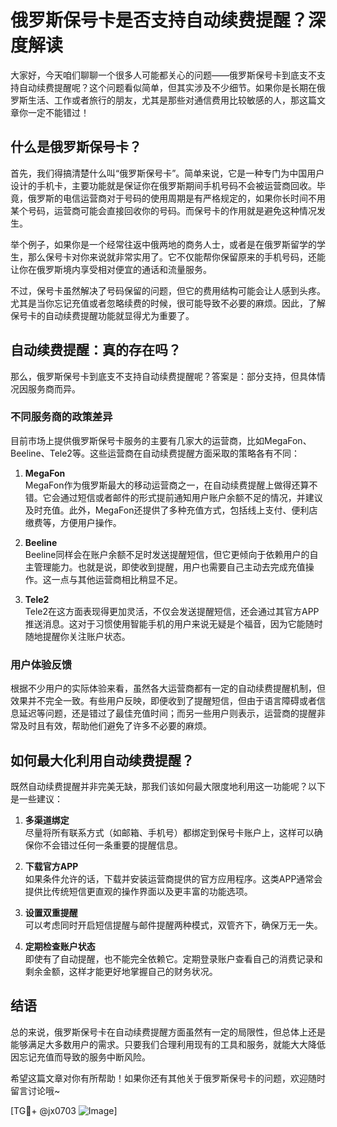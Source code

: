 # 俄罗斯保号卡是否支持自动续费提醒？深度解读

大家好，今天咱们聊聊一个很多人可能都关心的问题——俄罗斯保号卡到底支不支持自动续费提醒呢？这个问题看似简单，但其实涉及不少细节。如果你是长期在俄罗斯生活、工作或者旅行的朋友，尤其是那些对通信费用比较敏感的人，那这篇文章你一定不能错过！

## 什么是俄罗斯保号卡？

首先，我们得搞清楚什么叫“俄罗斯保号卡”。简单来说，它是一种专门为中国用户设计的手机卡，主要功能就是保证你在俄罗斯期间手机号码不会被运营商回收。毕竟，俄罗斯的电信运营商对于号码的使用周期是有严格规定的，如果你长时间不用某个号码，运营商可能会直接回收你的号码。而保号卡的作用就是避免这种情况发生。

举个例子，如果你是一个经常往返中俄两地的商务人士，或者是在俄罗斯留学的学生，那么保号卡对你来说就非常实用了。它不仅能帮你保留原来的手机号码，还能让你在俄罗斯境内享受相对便宜的通话和流量服务。

不过，保号卡虽然解决了号码保留的问题，但它的费用结构可能会让人感到头疼。尤其是当你忘记充值或者忽略续费的时候，很可能导致不必要的麻烦。因此，了解保号卡的自动续费提醒功能就显得尤为重要了。

## 自动续费提醒：真的存在吗？

那么，俄罗斯保号卡到底支不支持自动续费提醒呢？答案是：部分支持，但具体情况因服务商而异。

### 不同服务商的政策差异

目前市场上提供俄罗斯保号卡服务的主要有几家大的运营商，比如MegaFon、Beeline、Tele2等。这些运营商在自动续费提醒方面采取的策略各有不同：

1. **MegaFon**  
   MegaFon作为俄罗斯最大的移动运营商之一，在自动续费提醒上做得还算不错。它会通过短信或者邮件的形式提前通知用户账户余额不足的情况，并建议及时充值。此外，MegaFon还提供了多种充值方式，包括线上支付、便利店缴费等，方便用户操作。

2. **Beeline**  
   Beeline同样会在账户余额不足时发送提醒短信，但它更倾向于依赖用户的自主管理能力。也就是说，即使收到提醒，用户也需要自己主动去完成充值操作。这一点与其他运营商相比稍显不足。

3. **Tele2**  
   Tele2在这方面表现得更加灵活，不仅会发送提醒短信，还会通过其官方APP推送消息。这对于习惯使用智能手机的用户来说无疑是个福音，因为它能随时随地提醒你关注账户状态。

### 用户体验反馈

根据不少用户的实际体验来看，虽然各大运营商都有一定的自动续费提醒机制，但效果并不完全一致。有些用户反映，即便收到了提醒短信，但由于语言障碍或者信息延迟等问题，还是错过了最佳充值时间；而另一些用户则表示，运营商的提醒非常及时且有效，帮助他们避免了许多不必要的麻烦。

## 如何最大化利用自动续费提醒？

既然自动续费提醒并非完美无缺，那我们该如何最大限度地利用这一功能呢？以下是一些建议：

1. **多渠道绑定**  
   尽量将所有联系方式（如邮箱、手机号）都绑定到保号卡账户上，这样可以确保你不会错过任何一条重要的提醒信息。

2. **下载官方APP**  
   如果条件允许的话，下载并安装运营商提供的官方应用程序。这类APP通常会提供比传统短信更直观的操作界面以及更丰富的功能选项。

3. **设置双重提醒**  
   可以考虑同时开启短信提醒与邮件提醒两种模式，双管齐下，确保万无一失。

4. **定期检查账户状态**  
   即使有了自动提醒，也不能完全依赖它。定期登录账户查看自己的消费记录和剩余金额，这样才能更好地掌握自己的财务状况。

## 结语

总的来说，俄罗斯保号卡在自动续费提醒方面虽然有一定的局限性，但总体上还是能够满足大多数用户的需求。只要我们合理利用现有的工具和服务，就能大大降低因忘记充值而导致的服务中断风险。

希望这篇文章对你有所帮助！如果你还有其他关于俄罗斯保号卡的问题，欢迎随时留言讨论哦~

[TG💪+ @jx0703 ![Image](https://github.com/user-attachments/assets/dbca1d08-cadb-493c-b0ec-ad6f7a83f270)]